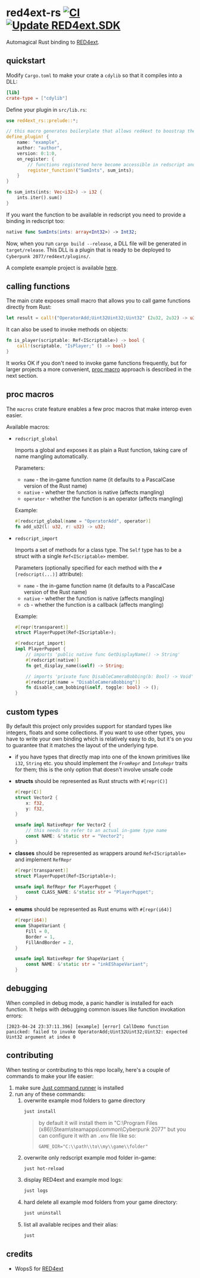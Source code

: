 # red4ext-rs [![CI](https://github.com/jac3km4/red4ext-rs/actions/workflows/ci.yml/badge.svg)](https://github.com/jac3km4/red4ext-rs/actions/workflows/ci.yml) [![Update RED4ext.SDK](https://github.com/jac3km4/red4ext-rs/actions/workflows/update-submodule.yml/badge.svg)](https://github.com/jac3km4/red4ext-rs/actions/workflows/update-submodule.yml)

Automagical Rust binding to [RED4ext](https://github.com/WopsS/RED4ext.SDK).

## quickstart

Modify `Cargo.toml` to make your crate a `cdylib` so that it compiles into a DLL:

```toml
[lib]
crate-type = ["cdylib"]
```

Define your plugin in `src/lib.rs`:

```rust
use red4ext_rs::prelude::*;

// this macro generates boilerplate that allows red4ext to boostrap the plugin
define_plugin! {
    name: "example",
    author: "author",
    version: 0:1:0,
    on_register: {
        // functions registered here become accessible in redscript and CET under the name provided as the first parameter
        register_function!("SumInts", sum_ints);
    }
}

fn sum_ints(ints: Vec<i32>) -> i32 {
    ints.iter().sum()
}
```

If you want the function to be available in redscript you need to provide a binding in redscript too:

```swift
native func SumInts(ints: array<Int32>) -> Int32;
```

Now, when you run `cargo build --release`, a DLL file will be generated in `target/release`.
This DLL is a plugin that is ready to be deployed to `Cyberpunk 2077/red4ext/plugins/`.

A complete example project is available [here](https://github.com/jac3km4/red4ext-rs-example).

## calling functions

The main crate exposes small macro that allows you to call game functions directly from Rust:

```rs
let result = call!("OperatorAdd;Uint32Uint32;Uint32" (2u32, 2u32) -> u32);
```

It can also be used to invoke methods on objects:

```rs
fn is_player(scriptable: Ref<IScriptable>) -> bool {
    call!(scriptable, "IsPlayer;" () -> bool)
}
```

It works OK if you don't need to invoke game functions frequently, but for larger projects a more
convenient, [proc macro](#proc-macros) approach is described in the next section.

## proc macros

The `macros` crate feature enables a few proc macros that make interop even easier.

Available macros:

- `redscript_global`
  
  Imports a global and exposes it as plain a Rust function,
  taking care of name mangling automatically.

  Parameters:
  - `name` - the in-game function name (it defaults to a PascalCase version of the Rust name)
  - `native` - whether the function is native (affects mangling)
  - `operator` - whether the function is an operator (affects mangling)
  
  Example:

    ```rs
    #[redscript_global(name = "OperatorAdd", operator)]
    fn add_u32(l: u32, r: u32) -> u32;
    ```

- `redscript_import`

  Imports a set of methods for a class type. The `Self` type has to be a struct with a single `Ref<IScriptable>` member.

  Parameters (optionally specified for each method with the `#[redscript(...)]` attribute):
  - `name` - the in-game function name (it defaults to a PascalCase version of the Rust name)
  - `native` - whether the function is native (affects mangling)
  - `cb` - whether the function is a callback (affects mangling)
  
  Example:

    ```rs
    #[repr(transparent)]
    struct PlayerPuppet(Ref<IScriptable>);

    #[redscript_import]
    impl PlayerPuppet {
        // imports 'public native func GetDisplayName() -> String'
        #[redscript(native)]
        fn get_display_name(&self) -> String;

        // imports 'private func DisableCameraBobbing(b: Bool) -> Void'
        #[redscript(name = "DisableCameraBobbing")]
        fn disable_cam_bobbing(&self, toggle: bool) -> ();
    }
    ```

## custom types

By default this project only provides support for standard types like integers, floats and some collections.
If you want to use other types, you have to write your own binding which is relatively easy to do,
but it's on you to guarantee that it matches the layout of the underlying type.

- if you have types that directly map into one of the known primitives like `i32`, `String` etc.
  you should implement the `FromRepr` and `IntoRepr` traits for them;
  this is the only option that doesn't involve unsafe code
- **structs** should be represented as Rust structs with `#[repr(C)]`

    ```rs
    #[repr(C)]
    struct Vector2 {
        x: f32,
        y: f32,
    }

    unsafe impl NativeRepr for Vector2 {
        // this needs to refer to an actual in-game type name
        const NAME: &'static str = "Vector2";
    }
    ```

- **classes** should be represented as wrappers around `Ref<IScriptable>` and implement `RefRepr`

    ```rs
    #[repr(transparent)]
    struct PlayerPuppet(Ref<IScriptable>);

    unsafe impl RefRepr for PlayerPuppet {
        const CLASS_NAME: &'static str = "PlayerPuppet";
    }
    ```

- **enums** should be represented as Rust enums with `#[repr(i64)]`

    ```rs
    #[repr(i64)]
    enum ShapeVariant {
        Fill = 0,
        Border = 1,
        FillAndBorder = 2,
    }

    unsafe impl NativeRepr for ShapeVariant {
        const NAME: &'static str = "inkEShapeVariant";
    }
    ```

## debugging

When compiled in debug mode, a panic handler is installed for each function. It helps with debugging common issues like function invokation errors:

```log
[2023-04-24 23:37:11.396] [example] [error] CallDemo function panicked: failed to invoke OperatorAdd;Uint32Uint32;Uint32: expected Uint32 argument at index 0
```

## contributing
When testing or contributing to this repo locally, here's a couple of commands to make your life easier:
1. make sure [Just command runner](https://github.com/casey/just#installation) is installed
2. run any of these commands:
   1. overwrite example mod folders to game directory
      ```sh
      just install
      ```
      > by default it will install them in "C:\Program Files (x86)\Steam\steamapps\common\Cyberpunk 2077"
      > but you can configure it with an `.env` file like so:
      > ```.env
      > GAME_DIR="C:\\path\\to\\my\\game\\folder"
      > ```
    2. overwrite only redscript example mod folder in-game:
       ```sh
       just hot-reload
       ```
    3. display RED4ext and example mod logs:
       ```sh
       just logs
       ```
    4. hard delete all example mod folders from your game directory:
       ```sh
       just uninstall
       ```
    5. list all available recipes and their alias:
       ```sh
       just
       ```

## credits

- WopsS for [RED4ext](https://github.com/WopsS/RED4ext.SDK)
